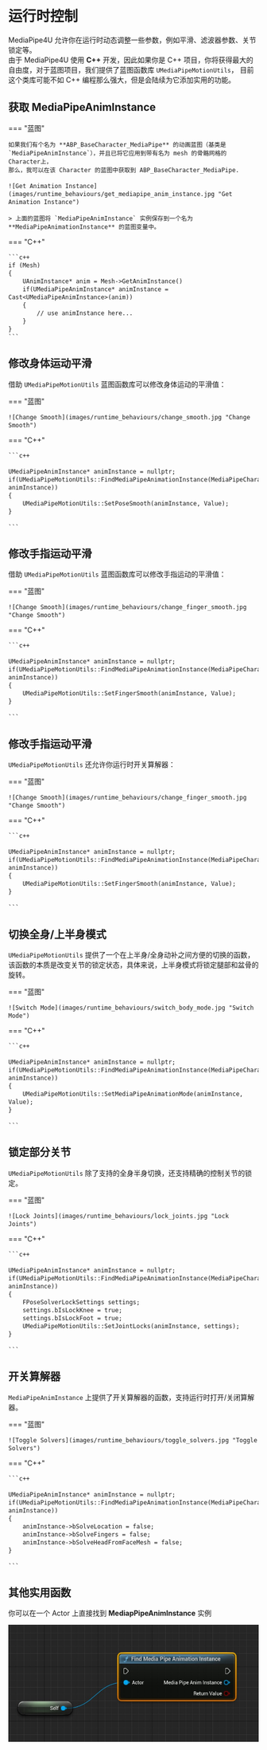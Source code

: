 # 运行时控制

MediaPipe4U 允许你在运行时动态调整一些参数，例如平滑、滤波器参数、关节锁定等。   
由于 MediaPipe4U 使用 **C++** 开发，因此如果你是 C++ 项目，你将获得最大的自由度，对于蓝图项目，我们提供了蓝图函数库 `UMediaPipeMotionUtils`，
目前这个类库可能不如 C++ 编程那么强大，但是会陆续为它添加实用的功能。

## 获取 MediaPipeAnimInstance

=== "蓝图"

    如果我们有个名为 **ABP_BaseCharacter_MediaPipe** 的动画蓝图（基类是 `MediaPipeAnimInstance`），并且已将它应用到带有名为 mesh 的骨骼网格的 Character上，
    那么，我可以在该 Character 的蓝图中获取到 ABP_BaseCharacter_MediaPipe.

    ![Get Animation Instance](images/runtime_behaviours/get_mediapipe_anim_instance.jpg "Get Animation Instance")

    > 上面的蓝图将 `MediaPipeAnimInstance` 实例保存到一个名为 **MediaPipeAnimationInstance** 的蓝图变量中。

=== "C++"

    ```c++
    if (Mesh)
	{
		UAnimInstance* anim = Mesh->GetAnimInstance()
		if(UMediaPipeAnimInstance* animInstance = Cast<UMediaPipeAnimInstance>(anim))
		{
			// use animInstance here...
		}
	}
    ```




## 修改身体运动平滑

借助 `UMediaPipeMotionUtils` 蓝图函数库可以修改身体运动的平滑值：

=== "蓝图"
    
    ![Change Smooth](images/runtime_behaviours/change_smooth.jpg "Change Smooth")

=== "C++"

    ```c++

    UMediaPipeAnimInstance* animInstance = nullptr;
    if(UMediaPipeMotionUtils::FindMediaPipeAnimationInstance(MediaPipeCharacter, animInstance))
    {
        UMediaPipeMotionUtils::SetPoseSmooth(animInstance, Value);
    }

    ```

## 修改手指运动平滑

借助 `UMediaPipeMotionUtils` 蓝图函数库可以修改手指运动的平滑值：

=== "蓝图"
    
    ![Change Smooth](images/runtime_behaviours/change_finger_smooth.jpg "Change Smooth")

=== "C++"

    ```c++

    UMediaPipeAnimInstance* animInstance = nullptr;
    if(UMediaPipeMotionUtils::FindMediaPipeAnimationInstance(MediaPipeCharacter, animInstance))
    {
        UMediaPipeMotionUtils::SetFingerSmooth(animInstance, Value);
    }

    ```

## 修改手指运动平滑

 `UMediaPipeMotionUtils` 还允许你运行时开关算解器：

=== "蓝图"
    
    ![Change Smooth](images/runtime_behaviours/change_finger_smooth.jpg "Change Smooth")

=== "C++"

    ```c++

    UMediaPipeAnimInstance* animInstance = nullptr;
    if(UMediaPipeMotionUtils::FindMediaPipeAnimationInstance(MediaPipeCharacter, animInstance))
    {
        UMediaPipeMotionUtils::SetFingerSmooth(animInstance, Value);
    }

    ```


## 切换全身/上半身模式


`UMediaPipeMotionUtils` 提供了一个在上半身/全身动补之间方便的切换的函数，该函数的本质是改变关节的锁定状态，具体来说，上半身模式将锁定腿部和盆骨的旋转。

=== "蓝图"

    ![Switch Mode](images/runtime_behaviours/switch_body_mode.jpg "Switch Mode")

=== "C++"

    ```c++

    UMediaPipeAnimInstance* animInstance = nullptr;
    if(UMediaPipeMotionUtils::FindMediaPipeAnimationInstance(MediaPipeCharacter, animInstance))
    {
        UMediaPipeMotionUtils::SetMediaPipeAnimationMode(animInstance, Value);
    }

    ```

## 锁定部分关节


`UMediaPipeMotionUtils` 除了支持的全身半身切换，还支持精确的控制关节的锁定。

=== "蓝图"

    ![Lock Joints](images/runtime_behaviours/lock_joints.jpg "Lock Joints")

=== "C++"

    ```c++

    UMediaPipeAnimInstance* animInstance = nullptr;
    if(UMediaPipeMotionUtils::FindMediaPipeAnimationInstance(MediaPipeCharacter, animInstance))
    {
        FPoseSolverLockSettings settings;
        settings.bIsLockKnee = true;
        settings.bIsLockFoot = true;
        UMediaPipeMotionUtils::SetJointLocks(animInstance, settings);
    }

    ```

## 开关算解器

`MediaPipeAnimInstance` 上提供了开关算解器的函数，支持运行时打开/关闭算解器。


=== "蓝图"

    ![Toggle Solvers](images/runtime_behaviours/toggle_solvers.jpg "Toggle Solvers")

=== "C++"

    ```c++

    UMediaPipeAnimInstance* animInstance = nullptr;
    if(UMediaPipeMotionUtils::FindMediaPipeAnimationInstance(MediaPipeCharacter, animInstance))
    {
        animInstance->bSolveLocation = false;
        animInstance->bSolveFingers = false;
        animInstance->bSolveHeadFromFaceMesh = false;
    }

    ```


## 其他实用函数

你可以在一个 Actor 上直接找到 **MediapPipeAnimInstance** 实例   

![Find MediaPipe Animation Instance](images/runtime_behaviours/find_anim_instance.jpg "Find MediaPipe Animation Instance")

